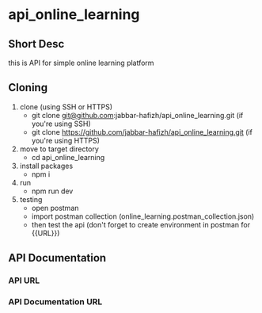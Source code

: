 # api_online_learning

## Short Desc

this is API for simple online learning platform

## Cloning

1. clone (using SSH or HTTPS)
   - git clone git@github.com:jabbar-hafizh/api_online_learning.git (if you're using SSH)
   - git clone https://github.com/jabbar-hafizh/api_online_learning.git (if you're using HTTPS)
2. move to target directory
   - cd api_online_learning
3. install packages
   - npm i
4. run
   - npm run dev
5. testing
   - open postman
   - import postman collection (online_learning.postman_collection.json)
   - then test the api (don't forget to create environment in postman for {{URL}})

## API Documentation

### API URL

### API Documentation URL

